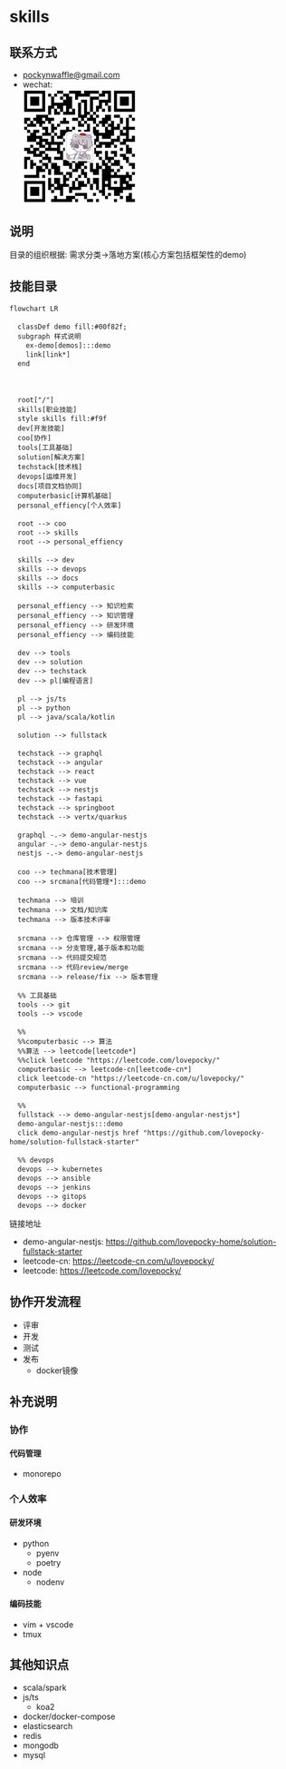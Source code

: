 # skills

## 联系方式

- pockynwaffle@gmail.com
- wechat:  
  <img src="./img/wechat.png" width="200">

## 说明

目录的组织根据: 需求分类->落地方案(核心方案包括框架性的demo)

## 技能目录

```mermaid
flowchart LR

  classDef demo fill:#00f82f;
  subgraph 样式说明 
    ex-demo[demos]:::demo
    link[link*]
  end
  

 
  root["/"]
  skills[职业技能]
  style skills fill:#f9f
  dev[开发技能]
  coo[协作]
  tools[工具基础]
  solution[解决方案]
  techstack[技术栈]
  devops[运维开发]
  docs[项目文档协同]
  computerbasic[计算机基础]
  personal_effiency[个人效率]

  root --> coo
  root --> skills
  root --> personal_effiency

  skills --> dev
  skills --> devops
  skills --> docs
  skills --> computerbasic

  personal_effiency --> 知识检索
  personal_effiency --> 知识管理
  personal_effiency --> 研发环境
  personal_effiency --> 编码技能

  dev --> tools
  dev --> solution
  dev --> techstack
  dev --> pl[编程语言]

  pl --> js/ts
  pl --> python
  pl --> java/scala/kotlin

  solution --> fullstack

  techstack --> graphql
  techstack --> angular
  techstack --> react
  techstack --> vue
  techstack --> nestjs
  techstack --> fastapi
  techstack --> springboot
  techstack --> vertx/quarkus

  graphql -.-> demo-angular-nestjs
  angular -.-> demo-angular-nestjs
  nestjs -.-> demo-angular-nestjs

  coo --> techmana[技术管理]
  coo --> srcmana[代码管理*]:::demo

  techmana --> 培训
  techmana --> 文档/知识库
  techmana --> 版本技术评审

  srcmana --> 仓库管理 --> 权限管理
  srcmana --> 分支管理,基于版本和功能
  srcmana --> 代码提交规范
  srcmana --> 代码review/merge
  srcmana --> release/fix --> 版本管理

  %% 工具基础
  tools --> git
  tools --> vscode

  %%
  %%computerbasic --> 算法
  %%算法 --> leetcode[leetcode*]
  %%click leetcode "https://leetcode.com/lovepocky/"
  computerbasic --> leetcode-cn[leetcode-cn*]
  click leetcode-cn "https://leetcode-cn.com/u/lovepocky/"
  computerbasic --> functional-programming

  %% 
  fullstack --> demo-angular-nestjs[demo-angular-nestjs*]
  demo-angular-nestjs:::demo
  click demo-angular-nestjs href "https://github.com/lovepocky-home/solution-fullstack-starter"

  %% devops
  devops --> kubernetes
  devops --> ansible
  devops --> jenkins
  devops --> gitops
  devops --> docker

```

链接地址

- demo-angular-nestjs: <https://github.com/lovepocky-home/solution-fullstack-starter>
- leetcode-cn: <https://leetcode-cn.com/u/lovepocky/>
- leetcode: <https://leetcode.com/lovepocky/>

## 协作开发流程

- 评审
- 开发
- 测试
- 发布
  - docker镜像

## 补充说明

### 协作

#### 代码管理

- monorepo

### 个人效率

#### 研发环境

- python
  - pyenv
  - poetry
- node
  - nodenv

#### 编码技能

- vim + vscode
- tmux

## 其他知识点

- scala/spark
- js/ts
  - koa2
- docker/docker-compose
- elasticsearch
- redis
- mongodb
- mysql
